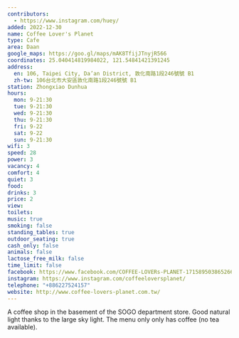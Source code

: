 ```yaml
---
contributors:
  - https://www.instagram.com/huey/
added: 2022-12-30
name: Coffee Lover's Planet
type: Cafe
area: Daan
google_maps: https://goo.gl/maps/mAK8TfijJTnyjR566
coordinates: 25.040414819984022, 121.54841421391245
address:
  en: 106, Taipei City, Da’an District, 敦化南路1段246號號 B1
  zh-tw: 106台北市大安區敦化南路1段246號號 B1
station: Zhongxiao Dunhua
hours:
  mon: 9-21:30
  tue: 9-21:30
  wed: 9-21:30
  thu: 9-21:30
  fri: 9-22
  sat: 9-22
  sun: 9-21:30
wifi: 3
speed: 28
power: 3
vacancy: 4
comfort: 4
quiet: 3
food: 
drinks: 3
price: 2
view: 
toilets: 
music: true
smoking: false
standing_tables: true
outdoor_seating: true
cash_only: false
animals: false
lactose_free_milk: false
time_limit: false
facebook: https://www.facebook.com/COFFEE-LOVERs-PLANET-1715895038652669/
instagram: https://www.instagram.com/coffeeloversplanet/
telephone: "+886227524157"
website: http://www.coffee-lovers-planet.com.tw/
---
```


A coffee shop in the basement of the SOGO department store. Good natural light thanks to the large sky light. The menu only only has coffee (no tea available).
